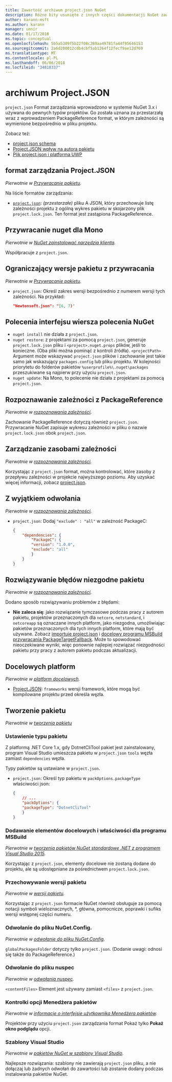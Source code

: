 ```yaml
---
title: Zawartość archiwum project.json NuGet
description: Różne bity usunięte z innych części dokumentacji NuGet zawartość pliku project.json.
author: karann-msft
ms.author: karann
manager: unnir
ms.date: 01/17/2018
ms.topic: conceptual
ms.openlocfilehash: 5b5a5309f5b22f08c289aa49781fa44f95646153
ms.sourcegitcommit: 2a6d200012cdb4cbf5ab1264f12fecf9ae12d769
ms.translationtype: MT
ms.contentlocale: pl-PL
ms.lasthandoff: 06/06/2018
ms.locfileid: "34818337"
---
```

# <a name="projectjson-archive"></a>archiwum Project.JSON

`project.json` Format zarządzania wprowadzono w systemie NuGet 3.x i używana do pewnych typów projektów. Go została uznana za przestarzałą wraz z wprowadzeniem PackageReference format, w którym zależności są wymienione bezpośrednio w pliku projektu.

Zobacz też:

- [project.json schema](project-json.md)
- [Project.JSON wpływ na autora pakietu](project-json-impact.md)
- [Plik project.json i platforma UWP](project-json-and-uwp.md)

## <a name="projectjson-management-format"></a>format zarządzania Project.JSON

*Pierwotnie w [Przywracanie pakietu](../what-is-nuget.md).*

Na liście formatów zarządzania:

- [`project.json`](project-json.md): *(przestarzałe)* pliku A JSON, który przechowuje listę zależności projektu z ogólną wykres pakietu w skojarzony plik `project.lock.json`. Ten format jest zastąpiona PackageReference.

## <a name="nuget-restore-on-mono"></a>Przywracanie nuget dla Mono

*Pierwotnie w [NuGet zainstalować narzędzia klienta](../install-nuget-client-tools.md).*

Współpracuje z `project.json`.

## <a name="constraining-package-versions-with-restore"></a>Ograniczający wersje pakietu z przywracania

*Pierwotnie w [Przywracanie pakietu](../consume-packages/package-restore.md#constraining-package-versions-with-restore).*

- `project.json`: Określ zakres wersji bezpośrednio z numerem wersji tych zależności. Na przykład:

    ```json
    "Newtonsoft.json": "[6, 7)"
    ```

## <a name="nuget-cli-commands"></a>Polecenia interfejsu wiersza polecenia NuGet

- `nuget install` nie działa z `project.json`.
- `nuget restore`: z projektami za pomocą `project.json`, generuje `project.lock.json` pliku i `<project>.nuget.props` plików, jeśli to konieczne. (Oba pliki można pominąć z kontroli źródła). `<projectPath>` Argument może wskazywać `project.json` plików i zachowanie jest takie samo jak wskazujący `packages.config` lub pliku projektu. W kolejności priorytetu do folderów pakietów `%userprofile%\.nuget\packages` przeszukiwane są najpierw przy użyciu `project.json`.
- `nuget update`: Na Mono, to polecenie nie działa z projektami za pomocą `project.json`.

## <a name="dependency-resolution-with-packagereference"></a>Rozpoznawanie zależności z PackageReference

*Pierwotnie w [rozpoznawania zależności](../consume-packages/dependency-resolution.md#dependency-resolution-with-packagereference).*

Zachowanie PackageReference dotyczą również `project.json`. Przywracanie NuGet zapisuje wykresu zależności w pliku o nazwie `project.lock.json` obok `project.json`.

## <a name="managing-dependency-assets"></a>Zarządzanie zasobami zależności

*Pierwotnie w [rozpoznawania zależności](../consume-packages/dependency-resolution.md#managing-dependency-assets).*

Korzystając z `project.json` format, można kontrolować, które zasoby z przepływu zależności w projekcie najwyższego poziomu. Aby uzyskać więcej informacji, zobacz [project.json](project-json.md).

## <a name="excluding-references"></a>Z wyjątkiem odwołania

*Pierwotnie w [rozpoznawania zależności](../consume-packages/dependency-resolution.md#excluding-references).*

- `project.json`: Dodaj `"exclude" : "all"` w zależność PackageC:

    ```json
    {
        "dependencies": {
            "PackageC": {
            "version": "1.0.0",
            "exclude": "all"
            }
        }
    }
    ```

## <a name="resolving-incompatible-package-errors"></a>Rozwiązywanie błędów niezgodne pakietu

*Pierwotnie w [rozpoznawania zależności](../consume-packages/dependency-resolution.md#resolving-incompatible-package-errors).*

Dodano sposób rozwiązywaniu problemów z błędami:

- **Nie zaleca się**: jako rozwiązanie tymczasowe podczas pracy z autorem pakietu, projektów przeznaczonych dla `netcore`, `netstandard`, i `netcoreapp` są oznaczane innych platform, jako niezgodna, umożliwiając pakietów przeznaczonych dla tych innych platform, które mają być używane. Zobacz [importuje project.json](project-json.md#imports) i [docelowy programu MSBuild przywracania PackageTargetFallback](../reference/msbuild-targets.md#packagetargetfallback). Może to spowodować nieoczekiwane wyniki, więc ponownie najlepiej rozwiązać niezgodności pakietu przy pracy z autorem pakietu podczas aktualizacji.

## <a name="target-frameworks"></a>Docelowych platform

*Pierwotnie w [platform docelowych](../reference/target-frameworks.md).*

- [Project.JSON](project-json.md): `frameworks` wersji framework, które mogą być kompilowane projektu przed określa węzła.

## <a name="creating-a-package"></a>Tworzenie pakietu

*Pierwotnie w [tworzenia pakietu](../create-packages/creating-a-package.md)*

### <a name="setting-a-package-type"></a>Ustawienie typu pakietu

Z platformą .NET Core 1.x, gdy DotnetCliTool pakiet jest zainstalowany, program Visual Studio umieszcza pakietu w `project.json` `tools` węzła zamiast `dependencies` węzła.

Typy pakietów są ustawiane w `project.json`.

- `project.json`: Określ typ pakietu w `packOptions.packageType` właściwości json:

    ```json
    {
        // ...
        "packOptions": {
        "packageType": "DotnetCliTool"
        }
    }
    ```

### <a name="adding-targets-and-props-for-msbuild"></a>Dodawanie elementów docelowych i właściwości dla programu MSBuild

*Pierwotnie w [tworzenia pakietów NuGet standardowe .NET z programem Visual Studio 2015](../guides/create-net-standard-packages-vs2015.md).*

Korzystając z `project.json`, elementy docelowe nie zostaną dodane do projektu, ale są udostępniane za pośrednictwem `project.lock.json`.

### <a name="package-versioning"></a>Przechowywanie wersji pakietu

*Pierwotnie w [wersji pakietu](../reference/package-versioning.md).*

Korzystając z `project.json` formacie NuGet również obsługuje za pomocą notacji symboli wieloznacznych, \*, główna, pomocnicze, poprawki i sufiks wersji wstępnej części numeru.

### <a name="nugetconfig-reference"></a>Odwołanie do pliku NuGet.Config.

*Pierwotnie w [odwołanie do pliku NuGet.Config](../reference/nuget-config-file.md).*

`globalPackagesFolder` dotyczy tylko `project.json`. (Dodanie uwagi: odnosi się także do PackageReference.)

### <a name="nuspec-file-reference"></a>Odwołanie do pliku nuspec

*Pierwotnie w [odwołania nuspec](../reference/nuspec.md).*

`<contentFiles>` Element jest używany zamiast `<files>` z `project.json`.

### <a name="package-manager-options-control"></a>Kontrolki opcji Menedżera pakietów

*Pierwotnie w [informacje o interfejsie użytkownika Menedżera pakietów](../tools/package-manager-ui.md).*

Projektów przy użyciu `project.json` zarządzania format Pokaż tylko **Pokaż okno podglądu** opcji.

### <a name="visual-studio-templates"></a>Szablony Visual Studio

*Pierwotnie w [pakietów NuGet w szablony Visual Studio](../visual-studio-extensibility/visual-studio-templates.md).*

Najlepsze rozwiązania: szablony nie zawierają `project.json` pliku, a nie dołączaj lub żadnych odwołań do zawartości lub zostanie dodany podczas instalowania pakietów NuGet.